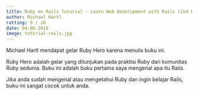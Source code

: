 ```yaml
---
title: Ruby on Rails Tutorial - Learn Web Development with Rails (2nd Edition)
author: Michael Hartl
ratting: 9 / 10
date: 04-06-2018
image: tutorial-rails.jpg
---
```


Michael Hartl mendapat gelar Ruby Hero karena menulis buku ini. 

Ruby Hero adalah gelar yang ditunjukan pada praktisi Ruby dari komunitas Ruby sedunia. Buku ini adalah buku pertama saya mengenal apa itu Rails. 

Jika anda sudah mengenal atau mengetahui Ruby dan ingin belajar Rails, buku ini sangat cocok untuk anda.   